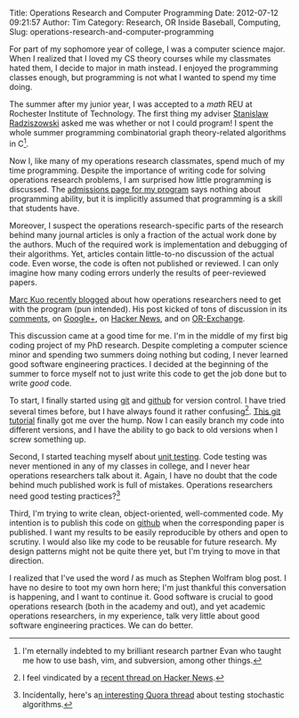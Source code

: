 Title: Operations Research and Computer Programming
Date: 2012-07-12 09:21:57
Author: Tim
Category: Research, OR Inside Baseball, Computing,
Slug: operations-research-and-computer-programming

For part of my sophomore year of college, I was a computer science major. When I realized that I loved my CS theory courses while my classmates hated them, I decide to major in math instead. I enjoyed the programming classes enough, but programming is not what I wanted to spend my time doing.

The summer after my junior year, I was accepted to a _math_ REU at Rochester Institute of Technology. The first thing my adviser [Stanislaw Radziszowski](http://www.cs.rit.edu/~spr/) asked me was whether or not I could program! I spent the whole summer programming combinatorial graph theory-related algorithms in C[^1programming].

Now I, like many of my operations research classmates, spend much of my time programming. Despite the importance of writing code for solving operations research problems, I am surprised how little programming is discussed. The [admissions page for my program](http://www.or.ncsu.edu/admission/) says nothing about programming ability, but it is implicitly assumed that programming is a skill that students have.

Moreover, I suspect the operations research-specific parts of the research behind many journal articles is only a fraction of the actual work done by the authors. Much of the required work is implementation and debugging of their algorithms. Yet, articles contain little-to-no discussion of the actual code. Even worse, the code is often not published or reviewed. I can only imagine how many coding errors underly the results of peer-reviewed papers.

[Marc Kuo recently blogged](https://kuomarc.wordpress.com/2012/07/02/top-hackers-we-need-you-for-operations-research/) about how operations researchers need to get with the program (pun intended). His post kicked of tons of discussion in its [comments](https://kuomarc.wordpress.com/2012/07/02/top-hackers-we-need-you-for-operations-research/#comments), on [Google+](https://plus.google.com/110464871801965858778/posts/QDtHN7PcsCL), on [Hacker News](http://news.ycombinator.com/item?id=4191847), and on [OR-Exchange](http://www.or-exchange.com/questions/5783/which-programming-skillsexperience-are-essential-for-being-a-good-or-researcher-if-any?utm_medium=twitter&utm_source=twitterfeed).

This discussion came at a good time for me. I'm in the middle of my first big coding project of my PhD research. Despite completing a computer science minor and spending two summers doing nothing but coding, I never learned good software engineering practices. I decided at the beginning of the summer to force myself not to just write this code to get the job done but to write _good_ code.

To start, I finally started using [git](http://git-scm.com/) and [github](https://github.com/) for version control. I have tried several times before, but I have always found it rather confusing[^2programming]. [This git tutorial](http://www.vogella.com/articles/Git/article.html) finally got me over the hump. Now I can easily branch my code into different versions, and I have the ability to go back to old versions when I screw something up.

Second, I started teaching myself about [unit testing](http://en.wikipedia.org/wiki/Unit_testing). Code testing was never mentioned in any of my classes in college, and I never hear operations researchers talk about it. Again, I have no doubt that the code behind much published work is full of mistakes. Operations researchers need good testing practices?[^3programming]

Third, I'm trying to write clean, object-oriented, well-commented code. My intention is to publish this code on [github](https://github.com/tdhopper) when the corresponding paper is published. I want my results to be easily reproducible by others and open to scrutiny. I would also like my code to be reusable for future research. My design patterns might not be quite there yet, but I'm trying to move in that direction.

I realized that I've used the word _I_ as much as Stephen Wolfram blog post. I have no desire to toot my own horn here; I'm just thankful this conversation is happening, and I want to continue it. Good software is crucial to good operations research (both in the academy and out), and yet academic operations researchers, in my experience, talk very little about good software engineering practices. We can do better.

[^1programming]: I'm eternally indebted to my brilliant research partner Evan who taught me how to use bash, vim, and subversion, among other things.

[^2programming]: I feel vindicated by a [recent thread on Hacker News](http://news.ycombinator.com/item?id=4199772).

[^3programming]: Incidentally, here's a[n interesting Quora thread](http://www.quora.com/How-do-people-write-automated-tests-for-their-stochastic-algorithms) about testing stochastic algorithms.
